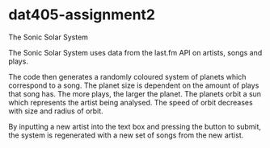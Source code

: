 # dat405-assignment2

The Sonic Solar System

The Sonic Solar System uses data from the last.fm API on artists, songs and plays.

The code then generates a randomly coloured system of planets which correspond to a song. The planet size is dependent on the amount of plays that song has. The more plays, the larger the planet. The planets orbit a sun which represents the artist being analysed. The speed of orbit decreases with size and radius of orbit.

By inputting a new artist into the text box and pressing the button to submit, the system is regenerated with a new set of songs from the new artist.
